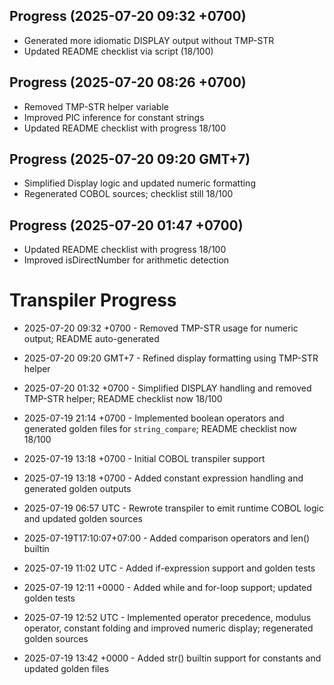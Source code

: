 ## Progress (2025-07-20 09:32 +0700)
- Generated more idiomatic DISPLAY output without TMP-STR
- Updated README checklist via script (18/100)

## Progress (2025-07-20 08:26 +0700)
- Removed TMP-STR helper variable
- Improved PIC inference for constant strings
- Updated README checklist with progress 18/100

## Progress (2025-07-20 09:20 GMT+7)
- Simplified Display logic and updated numeric formatting
- Regenerated COBOL sources; checklist still 18/100

## Progress (2025-07-20 01:47 +0700)
- Updated README checklist with progress 18/100
- Improved isDirectNumber for arithmetic detection


# Transpiler Progress

- 2025-07-20 09:32 +0700 - Removed TMP-STR usage for numeric output; README auto-generated

- 2025-07-20 09:20 GMT+7 - Refined display formatting using TMP-STR helper

- 2025-07-20 01:32 +0700 - Simplified DISPLAY handling and removed TMP-STR helper; README checklist now 18/100
- 2025-07-19 21:14 +0700 - Implemented boolean operators and generated golden files for `string_compare`; README checklist now 18/100

- 2025-07-19 13:18 +0700 - Initial COBOL transpiler support
- 2025-07-19 13:18 +0700 - Added constant expression handling and generated golden outputs
- 2025-07-19 06:57 UTC - Rewrote transpiler to emit runtime COBOL logic and updated golden sources
- 2025-07-19T17:10:07+07:00 - Added comparison operators and len() builtin
- 2025-07-19 11:02 UTC - Added if-expression support and golden tests
- 2025-07-19 12:11 +0000 - Added while and for-loop support; updated golden tests
- 2025-07-19 12:52 UTC - Implemented operator precedence, modulus operator, constant folding and improved numeric display; regenerated golden sources
- 2025-07-19 13:42 +0000 - Added str() builtin support for constants and updated golden files
